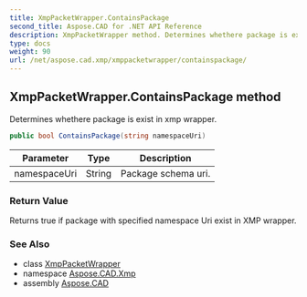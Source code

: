 ```yaml
---
title: XmpPacketWrapper.ContainsPackage
second_title: Aspose.CAD for .NET API Reference
description: XmpPacketWrapper method. Determines whethere package is exist in xmp wrapper
type: docs
weight: 90
url: /net/aspose.cad.xmp/xmppacketwrapper/containspackage/
---
```

## XmpPacketWrapper.ContainsPackage method

Determines whethere package is exist in xmp wrapper.

```csharp
public bool ContainsPackage(string namespaceUri)
```

| Parameter | Type | Description |
| --- | --- | --- |
| namespaceUri | String | Package schema uri. |

### Return Value

Returns true if package with specified namespace Uri exist in XMP wrapper.

### See Also

* class [XmpPacketWrapper](../)
* namespace [Aspose.CAD.Xmp](../../../aspose.cad.xmp/)
* assembly [Aspose.CAD](../../../)


